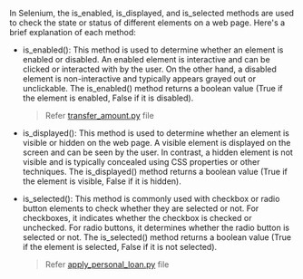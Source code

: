 In Selenium, the is_enabled, is_displayed, and is_selected methods are used to check the state or status of different elements on a web page. Here's a brief explanation of each method:

* is_enabled(): This method is used to determine whether an element is enabled or disabled. An enabled element is interactive and can be clicked or interacted with by the user. On the other hand, a disabled element is non-interactive and typically appears grayed out or unclickable. The is_enabled() method returns a boolean value (True if the element is enabled, False if it is disabled).
  > Refer [transfer_amount.py](transfer_amount.py) file
* is_displayed(): This method is used to determine whether an element is visible or hidden on the web page. A visible element is displayed on the screen and can be seen by the user. In contrast, a hidden element is not visible and is typically concealed using CSS properties or other techniques. The is_displayed() method returns a boolean value (True if the element is visible, False if it is hidden).

* is_selected(): This method is commonly used with checkbox or radio button elements to check whether they are selected or not. For checkboxes, it indicates whether the checkbox is checked or unchecked. For radio buttons, it determines whether the radio button is selected or not. The is_selected() method returns a boolean value (True if the element is selected, False if it is not selected).
  > Refer [apply_personal_loan.py](apply_personal_loan.py) file